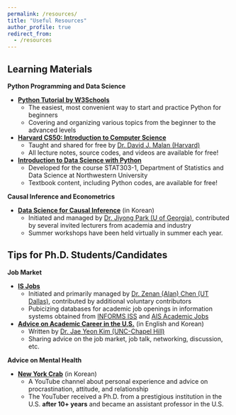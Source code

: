 ```yaml
---
permalink: /resources/
title: "Useful Resources"
author_profile: true
redirect_from: 
  - /resources
---
```


## Learning Materials
**Python Programming and Data Science**
* [**Python Tutorial by W3Schools**](https://www.w3schools.com/python/)
  - The easiest, most convenient way to start and practice Python for beginners
  - Covering and organizing various topics from the beginner to the advanced levels
* [**Harvard CS50: Introduction to Computer Science**](https://nustat.github.io/DataScience_Intro_python/)
  - Taught and shared for free by [Dr. David J. Malan (Harvard)](https://cs.harvard.edu/malan/)
  - All lecture notes, source codes, and videos are available for free!
* [**Introduction to Data Science with Python**](https://cs50.harvard.edu/python/2022/)
  - Developed for the course STAT303-1, Department of Statistics and Data Science at Northwestern University
  - Textbook content, including Python codes, are available for free!

**Causal Inference and Econometrics**
* [**Data Science for Causal Inference**](https://www.youtube.com/@causaldatascience) (in Korean)
  - Initiated and managed by [Dr. Jiyong Park (U of Georgia)](https://jiyong-park.github.io/), contributed by several invited lecturers from academia and industry
  - Summer workshops have been held virtually in summer each year.

## Tips for Ph.D. Students/Candidates
**Job Market**
* [**IS Jobs**](https://isjobs.xyz/)
  - Initiated and primarily managed by [Dr. Zenan (Alan) Chen (UT Dallas)](https://zenan.ch/), contributed by additional voluntary contributors
  - Pubicizing databases for academic job openings in information systems obtained from [INFORMS ISS](https://careercenter.informs.org/) and [AIS Academic Jobs](https://academiccareers.aisnet.org/jobs/)
* [**Advice on Academic Career in the U.S.**](https://jaeyk.github.io/essays/essays.html) (in English and Korean)
  - Written by [Dr. Jae Yeon Kim (UNC-Chapel Hill)](https://jaeyk.github.io/)
  - Sharing advice on the job market, job talk, networking, discussion, etc.

**Advice on Mental Health**
* [**New York Crab**](https://www.youtube.com/@newyorkcrab/community) (in Korean)
  - A YouTube channel about personal experience and advice on procrastination, attitude, and relationship
  - The YouTuber received a Ph.D. from a prestigious institution in the U.S. **after 10+ years** and became an assistant professor in the U.S.
